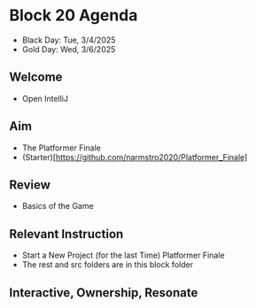 
# Block 20 Agenda
- Black Day: Tue, 3/4/2025
- Gold Day: Wed, 3/6/2025

## Welcome

- Open IntelliJ

## Aim

- The Platformer Finale
- (Starter)[https://github.com/narmstro2020/Platformer_Finale]

## Review
- Basics of the Game

## Relevant Instruction
- Start a New Project (for the last Time) Platformer Finale
- The rest and src folders are in this block folder

## Interactive, Ownership, Resonate